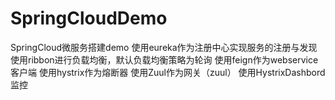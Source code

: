 # SpringCloudDemo
SpringCloud微服务搭建demo 
使用eureka作为注册中心实现服务的注册与发现 
使用ribbon进行负载均衡，默认负载均衡策略为轮询 
使用feign作为webservice客户端 
使用hystrix作为熔断器 
使用Zuul作为网关（zuul）
使用HystrixDashbord监控
